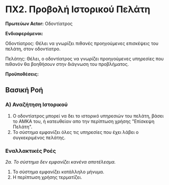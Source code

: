 # ΠΧ2. Προβολή Ιστορικού Πελάτη
 
__Πρωτεύων Actor:__ Οδοντίατρος

__Ενδιαφερόμενοι:__ 

Οδοντίατρος: Θέλει να γνωρίζει πιθανές προηγούμενες επισκέψεις του πελάτη, στον οδοντίατρο. 

Πελάτης: Θέλει, ο οδοντίατρος να γνωρίζει προηγούμενες υπηρεσίες που πιθανόν θα βοηθήσουν στην διάγνωση του προβλήματος. 

__Προϋποθέσεις:__ 

## Βασική Ροή

### Α) Αναζήτηση Ιστορικού 
1. Ο οδοντίατρος μπορεί να δει το ιστορικό υπηρεσιών του πελάτη, βάσει το ΑΜΚΑ του, ή κατευθείαν απο την περίπτωση χρήσης "Επίσκεψη Πελάτη".
2. Το σύστημα εμφανίζει όλες τις υπηρεσίες που έχει λάβει ο συγκεκριμένος πελάτης.

### Εναλλακτικές Ροές

*2α. Το σύστημα δεν εμφανίζει κανένα αποτέλεσμα.*
1. Το σύστημα εμφανίζει κατάλληλο μήνυμα.
2. Η περίπτωση χρήσης τερματίζει.
